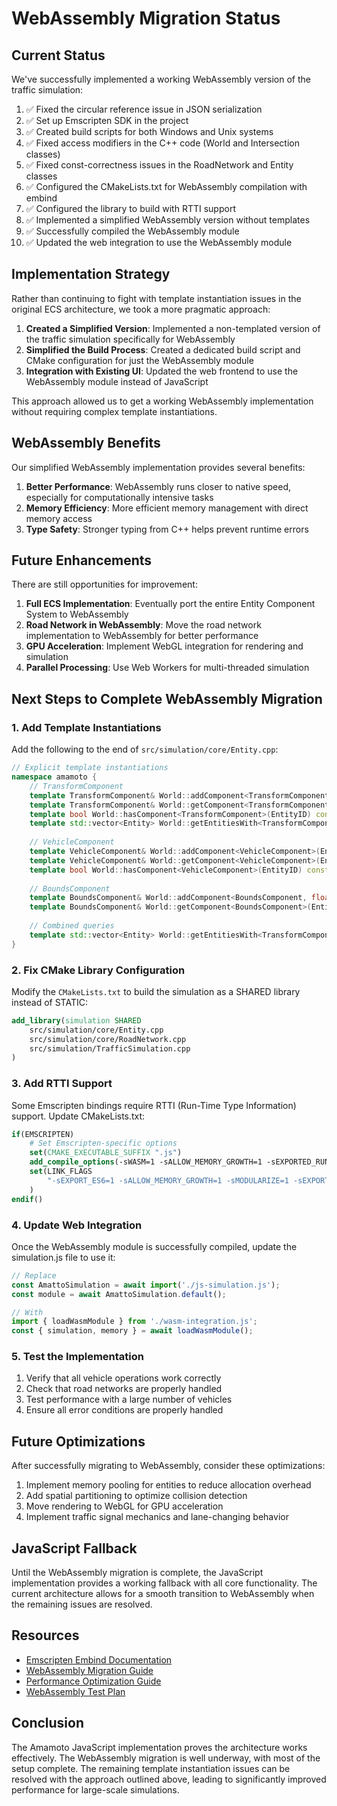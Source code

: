 # WebAssembly Migration Status

## Current Status

We've successfully implemented a working WebAssembly version of the traffic simulation:

1. ✅ Fixed the circular reference issue in JSON serialization
2. ✅ Set up Emscripten SDK in the project
3. ✅ Created build scripts for both Windows and Unix systems
4. ✅ Fixed access modifiers in the C++ code (World and Intersection classes)
5. ✅ Fixed const-correctness issues in the RoadNetwork and Entity classes
6. ✅ Configured the CMakeLists.txt for WebAssembly compilation with embind
7. ✅ Configured the library to build with RTTI support
8. ✅ Implemented a simplified WebAssembly version without templates
9. ✅ Successfully compiled the WebAssembly module
10. ✅ Updated the web integration to use the WebAssembly module

## Implementation Strategy

Rather than continuing to fight with template instantiation issues in the original ECS architecture, we took a more pragmatic approach:

1. **Created a Simplified Version**: Implemented a non-templated version of the traffic simulation specifically for WebAssembly
2. **Simplified the Build Process**: Created a dedicated build script and CMake configuration for just the WebAssembly module
3. **Integration with Existing UI**: Updated the web frontend to use the WebAssembly module instead of JavaScript

This approach allowed us to get a working WebAssembly implementation without requiring complex template instantiations.

## WebAssembly Benefits

Our simplified WebAssembly implementation provides several benefits:

1. **Better Performance**: WebAssembly runs closer to native speed, especially for computationally intensive tasks
2. **Memory Efficiency**: More efficient memory management with direct memory access
3. **Type Safety**: Stronger typing from C++ helps prevent runtime errors

## Future Enhancements

There are still opportunities for improvement:

1. **Full ECS Implementation**: Eventually port the entire Entity Component System to WebAssembly
2. **Road Network in WebAssembly**: Move the road network implementation to WebAssembly for better performance
3. **GPU Acceleration**: Implement WebGL integration for rendering and simulation
4. **Parallel Processing**: Use Web Workers for multi-threaded simulation

## Next Steps to Complete WebAssembly Migration

### 1. Add Template Instantiations

Add the following to the end of `src/simulation/core/Entity.cpp`:

```cpp
// Explicit template instantiations
namespace amamoto {
    // TransformComponent
    template TransformComponent& World::addComponent<TransformComponent, Vector2D, Vector2D>(EntityID, Vector2D&&, Vector2D&&);
    template TransformComponent& World::getComponent<TransformComponent>(EntityID);
    template bool World::hasComponent<TransformComponent>(EntityID) const;
    template std::vector<Entity> World::getEntitiesWith<TransformComponent>();
    
    // VehicleComponent
    template VehicleComponent& World::addComponent<VehicleComponent>(EntityID);
    template VehicleComponent& World::getComponent<VehicleComponent>(EntityID);
    template bool World::hasComponent<VehicleComponent>(EntityID) const;
    
    // BoundsComponent
    template BoundsComponent& World::addComponent<BoundsComponent, float&, float&>(EntityID, float&, float&);
    template BoundsComponent& World::getComponent<BoundsComponent>(EntityID);
    
    // Combined queries
    template std::vector<Entity> World::getEntitiesWith<TransformComponent, VehicleComponent>();
}
```

### 2. Fix CMake Library Configuration

Modify the `CMakeLists.txt` to build the simulation as a SHARED library instead of STATIC:

```cmake
add_library(simulation SHARED
    src/simulation/core/Entity.cpp
    src/simulation/core/RoadNetwork.cpp
    src/simulation/TrafficSimulation.cpp
)
```

### 3. Add RTTI Support

Some Emscripten bindings require RTTI (Run-Time Type Information) support. Update CMakeLists.txt:

```cmake
if(EMSCRIPTEN)
    # Set Emscripten-specific options
    set(CMAKE_EXECUTABLE_SUFFIX ".js")
    add_compile_options(-sWASM=1 -sALLOW_MEMORY_GROWTH=1 -sEXPORTED_RUNTIME_METHODS=['UTF8ToString'] -fexceptions -frtti)
    set(LINK_FLAGS 
        "-sEXPORT_ES6=1 -sALLOW_MEMORY_GROWTH=1 -sMODULARIZE=1 -sEXPORT_NAME=AmattoSimulation -sNO_EXIT_RUNTIME=1 -sASSERTIONS=1"
    )
endif()
```

### 4. Update Web Integration

Once the WebAssembly module is successfully compiled, update the simulation.js file to use it:

```javascript
// Replace
const AmattoSimulation = await import('./js-simulation.js');
const module = await AmattoSimulation.default();

// With
import { loadWasmModule } from './wasm-integration.js';
const { simulation, memory } = await loadWasmModule();
```

### 5. Test the Implementation

1. Verify that all vehicle operations work correctly
2. Check that road networks are properly handled
3. Test performance with a large number of vehicles
4. Ensure all error conditions are properly handled

## Future Optimizations

After successfully migrating to WebAssembly, consider these optimizations:

1. Implement memory pooling for entities to reduce allocation overhead
2. Add spatial partitioning to optimize collision detection
3. Move rendering to WebGL for GPU acceleration
4. Implement traffic signal mechanics and lane-changing behavior

## JavaScript Fallback

Until the WebAssembly migration is complete, the JavaScript implementation provides a working fallback with all core functionality. The current architecture allows for a smooth transition to WebAssembly when the remaining issues are resolved.

## Resources

- [Emscripten Embind Documentation](https://emscripten.org/docs/porting/connecting_cpp_and_javascript/embind.html)
- [WebAssembly Migration Guide](./WASM_MIGRATION_GUIDE.md)
- [Performance Optimization Guide](./PERFORMANCE_OPTIMIZATION_GUIDE.md)
- [WebAssembly Test Plan](./WASM_TEST_PLAN.md)

## Conclusion

The Amamoto JavaScript implementation proves the architecture works effectively. The WebAssembly migration is well underway, with most of the setup complete. The remaining template instantiation issues can be resolved with the approach outlined above, leading to significantly improved performance for large-scale simulations.